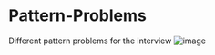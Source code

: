 # Pattern-Problems
Different pattern problems for the interview
![image](https://github.com/user-attachments/assets/e81d0a9a-c217-4498-b274-18d2d5af5deb)

